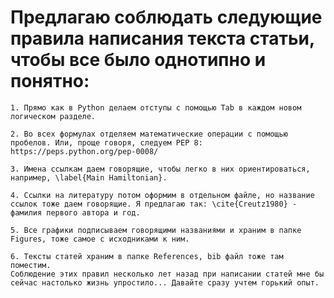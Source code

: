 # Предлагаю соблюдать следующие правила написания текста статьи, чтобы все было однотипно и понятно:
```
1. Прямо как в Python делаем отступы с помощью Tab в каждом новом логическом разделе.
```
```
2. Во всех формулах отделяем математические операции с помощью пробелов. Или, проще говоря, следуем PEP 8: https://peps.python.org/pep-0008/
```
```
3. Имена ссылкам даем говорящие, чтобы легко в них ориентироваться, например, \label{Main Hamiltonian}.
```
```
4. Ссылки на литературу потом оформим в отдельном файле, но название ссылок тоже даем говорящие. Я предлагаю так: \cite{Creutz1980} - фамилия первого автора и год.
```
```
5. Все графики подписываем говорящими названиями и храним в папке Figures, тоже самое с исходниками к ним.
```
```
6. Тексты статей храним в папке References, bib файл тоже там поместим.
Соблюдение этих правил несколько лет назад при написании статей мне бы сейчас настолько жизнь упростило... Давайте сразу учтем горький опыт.
```

